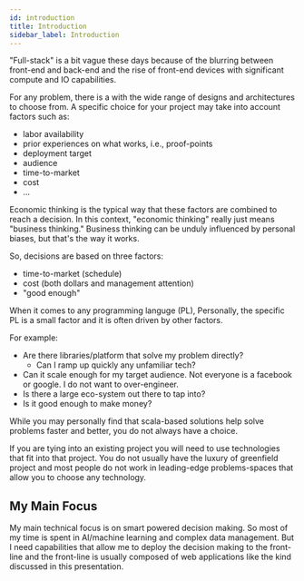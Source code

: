 ```yaml
---
id: introduction
title: Introduction
sidebar_label: Introduction
---
```


"Full-stack" is a bit vague these days because of the blurring between front-end and back-end and the rise of front-end devices with significant compute and IO capabilities.

For any problem, there is a with the wide range of designs and architectures to choose from. A specific choice for your project may take into account factors such as:

- labor availability
- prior experiences on what works, i.e., proof-points
- deployment target
- audience
- time-to-market
- cost
- ...

Economic thinking is the typical way that these factors are combined to reach a decision. In this context, "economic thinking" really just means "business thinking." Business thinking can be unduly influenced by personal biases, but that's the way it works.

So, decisions are based on three factors:

- time-to-market (schedule)
- cost (both dollars and management attention)
- "good enough"

When it comes to any programming languge (PL), Personally, the specific PL is a small factor and it is often driven by other factors.

For example:

- Are there libraries/platform that solve my problem directly?
  - Can I ramp up quickly any unfamiliar tech?
- Can it scale enough for my target audience. Not everyone is a facebook or google. I do not want to over-engineer.
- Is there a large eco-system out there to tap into?
- Is it good enough to make money?

While you may personally find that scala-based solutions help solve problems faster and better, you do not always have a choice.

If you are tying into an existing project you will need to use technologies that fit into that project. You do not usually have the luxury of greenfield project and most people do not work in leading-edge problems-spaces that allow you to choose any technology.

## My Main Focus

My main technical focus is on smart powered decision making. So most of my time is spent
in AI/machine learning and complex data management. But I need capabilities that allow me to
deploy the decision making to the front-line and the front-line is usually composed of web applications like the kind discussed in this presentation.

